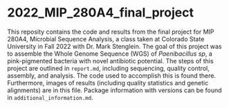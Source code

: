 # 2022_MIP_280A4_final_project
This reposity contains the code and results from the final project for MIP 280A4, Microbial Sequence Analysis, a class taken at Colorado State University in Fall 2022 with Dr. Mark Stenglein. The goal of this project was to assemble the Whole Genome Sequence (WGS) of *Paenibacillus sp*, a pink-pigmented bacteria with novel antibiotic potential. The steps of this project are outlined in `report.md`, including sequencing, quality control, assembly, and analysis. The code used to accomplish this is found there. Furthermore, images of results (including quality statistics and genetic alignments) are in this file. Package information with versions can be found in `additional_information.md`. 
